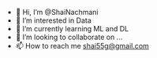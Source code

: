 - 👋 Hi, I’m @ShaiNachmani
- 👀 I’m interested in Data 
- 🌱 I’m currently learning ML and DL
- 💞️ I’m looking to collaborate on ...
- 📫 How to reach me shai55g@gmail.com

<!---
ShaiNachmani/ShaiNachmani is a ✨ special ✨ repository because its `README.md` (this file) appears on your GitHub profile.
You can click the Preview link to take a look at your changes.
--->
